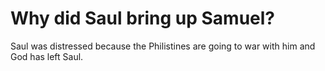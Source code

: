 # Why did Saul bring up Samuel?

Saul was distressed because the Philistines are going to war with him and God has left Saul.
